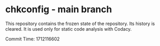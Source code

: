 # chkconfig - main branch

This repository contains the frozen state of the repository.
Its history is cleared. It is used only for static code
analysis with Codacy.

Commit Time: 1712116602